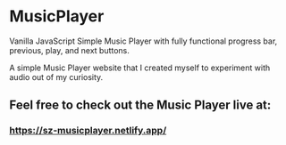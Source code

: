 # MusicPlayer
Vanilla JavaScript Simple Music Player with fully functional progress bar, previous, play, and next buttons.

A simple Music Player website that I created myself to experiment with audio out of my curiosity.

## Feel free to check out the Music Player live at: 
### https://sz-musicplayer.netlify.app/
